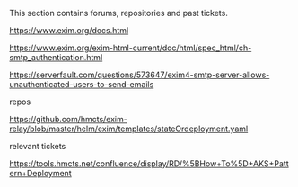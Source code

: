 
This section contains forums, repositories and past tickets. 

https://www.exim.org/docs.html

https://www.exim.org/exim-html-current/doc/html/spec_html/ch-smtp_authentication.html

https://serverfault.com/questions/573647/exim4-smtp-server-allows-unauthenticated-users-to-send-emails

repos 

https://github.com/hmcts/exim-relay/blob/master/helm/exim/templates/stateOrdeployment.yaml

relevant tickets 

https://tools.hmcts.net/confluence/display/RD/%5BHow+To%5D+AKS+Pattern+Deployment
